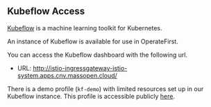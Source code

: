 ## Kubeflow Access

[Kubeflow](https://www.kubeflow.org/docs/about/kubeflow/) is a machine learning toolkit for Kubernetes.

An instance of Kubeflow is available for use in OperateFirst.

You can access the Kubeflow dashboard with the following url.

- URL: http://istio-ingressgateway-istio-system.apps.cnv.massopen.cloud/

There is a demo profile (`kf-demo`) with limited resources set up in our Kubeflow instance. This profile is accessible publicly [here](http://istio-ingressgateway-istio-system.apps.cnv.massopen.cloud/?ns=kf-demo).
